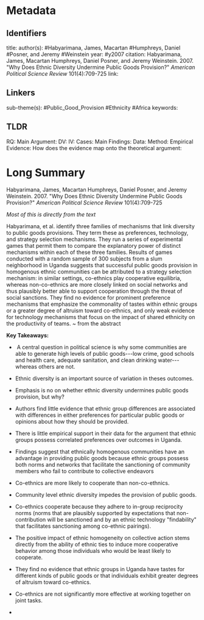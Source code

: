 # Metadata
## Identifiers
title: 
author(s): #Habyarimana, James, Macartan #Humphreys, Daniel #Posner, and Jeremy
#Weinstein
year: #y2007 
citation: Habyarimana, James, Macartan Humphreys, Daniel Posner, and Jeremy
Weinstein. 2007. "Why Does Ethnic Diversity Undermine Public Goods
Provision?" *American Political Science Review* 101(4):709-725
link:

## Linkers

sub-theme(s): #Public_Good_Provision #Ethnicity #Africa 
keywords:

## TLDR

RQ:
Main Argument:
DV:
IV:
Cases:
Main Findings:
Data:
Method:
Empirical Evidence: 
How does the evidence map onto the theoretical argument: 

# Long Summary

Habyarimana, James, Macartan Humphreys, Daniel Posner, and Jeremy
Weinstein. 2007. "Why Does Ethnic Diversity Undermine Public Goods
Provision?" *American Political Science Review* 101(4):709-725

*Most of this is directly from the text*

Habyarimana, et al. identify three families of mechanisms that link
diversity to public goods provisions. They term these as preferences,
technology, and strategy selection mechanisms. They run a series of
experimental games that permit them to compare the explanatory power of
distinct mechanisms within each of these three families. Results of
games conducted with a random sample of 300 subjects from a slum
neighborhood in Uganda suggests that successful public goods provision
in homogenous ethnic communities can be attributed to a strategy
selection mechanism: in similar settings, co-ethnics play cooperative
equilibria, whereas non-co-ethnics are more closely linked on social
networks and thus plausibly better able to support cooperation through
the threat of social sanctions. They find no evidence for prominent
preference mechanisms that emphasize the commonality of tastes within
ethnic groups or a greater degree of altruism toward co-ethnics, and
only weak evidence for technology mechanisms that focus on the impact of
shared ethnicity on the productivity of teams. \~ from the abstract

**Key Takeaways:**

-   ﻿ A central question in political science is why some communities are
    able to generate high levels of public goods---low crime, good
    schools and health care, adequate sanitation, and clean drinking
    water---whereas others are not.

-   Ethnic diversity is an important source of variation in theses
    outcomes.

-   Emphasis is no on whether ethnic diversity undermines public goods
    provision, but why?

-   Authors find little evidence that ethnic group differences are
    associated with differences in either preferences for particular
    public goods or opinions about how they should be provided.

-   There is little empirical support in their data for the argument
    that ethnic groups possess correlated preferences over outcomes in
    Uganda.

-   Findings suggest that ethnically homogenous communities have an
    advantage in providing public goods because ethnic groups possess
    both norms and networks that facilitate the sanctioning of community
    members who fail to contribute to collective endeavors

-   Co-ethnics are more likely to cooperate than non-co-ethnics.

-   Community level ethnic diversity impedes the provision of public
    goods.

-   Co-ethnics cooperate because they adhere to in-group reciprocity
    norms (norms that are plausibly supported by expectations that
    non-contribution will be sanctioned and by an ethnic technology
    "findability" that facilitates sanctioning among co-ethnic
    pairings).

-   The positive impact of ethnic homogeneity on collective action stems
    directly from the ability of ethnic ties to induce more cooperative
    behavior among those individuals who would be least likely to
    cooperate.

-   They find no evidence that ethnic groups in Uganda have tastes for
    different kinds of public goods or that individuals exhibit greater
    degrees of altruism toward co-ethnics.

-   Co-ethnics are not significantly more effective at working together
    on joint tasks.

-   

